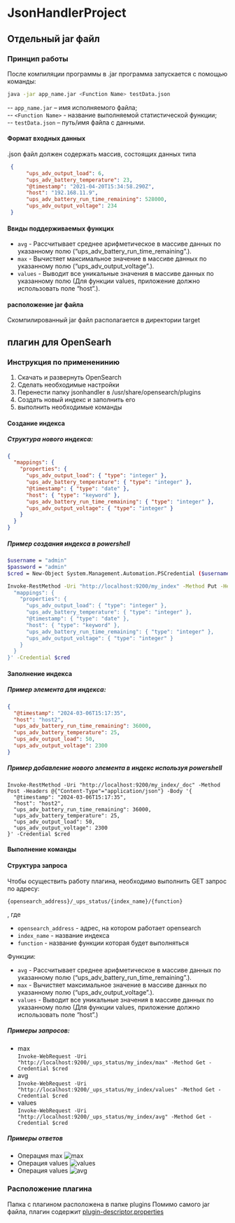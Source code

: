 # JsonHandlerProject
## Отдельный jar файл
### Принцип работы
После компиляции программы в .jar программа запускается с помощью команды:
```bash
java -jar app_name.jar <Function Name> testData.json
```
-- ```app_name.jar``` – имя исполняемого файла;\
-- ```<Function Name>``` - название выполняемой статистической функции; \
-- ```testData.json``` – путь/имя файла с данными.

#### Формат входных данных
.json  файл должен содержать массив, состоящих данных типа

```json
 {
      "ups_adv_output_load": 6,
      "ups_adv_battery_temperature": 23,
      "@timestamp": "2021-04-20T15:34:58.290Z",
      "host": "192.168.11.9",
      "ups_adv_battery_run_time_remaining": 528000,
      "ups_adv_output_voltage": 234
 }
```

#### Ввиды поддерживаемых функцих
- `avg` - Рассчитывает среднее арифметическое в массиве данных по указанному полю (“ups_adv_battery_run_time_remaining”.).
- `max` - Вычистяет максимальное значение в массиве данных по указанному полю (“ups_adv_output_voltage”.).
- `values` - Выводит все уникальные значения в массиве данных по указанному полю (Для функции values, приложение должно использовать поле “host”.).

#### расположение jar файла
Скомпилированный jar файл располагается в директории target 

## плагин для OpenSearh

### Инструкция по примененинию
1. Скачать и развернуть OpenSearch
2. Сделать необходимые настройки
3. Перенести папку jsonhandler в /usr/share/opensearch/plugins
4. Создать новый индекс и заполнить его
5. выполнить необходимые команды


#### Создание индекса
##### Структура нового индекса: 
```json
{
  "mappings": {
    "properties": {
      "ups_adv_output_load": { "type": "integer" },
      "ups_adv_battery_temperature": { "type": "integer" },
      "@timestamp": { "type": "date" },
      "host": { "type": "keyword" },
      "ups_adv_battery_run_time_remaining": { "type": "integer" },
      "ups_adv_output_voltage": { "type": "integer" }
    }
  }
}
```
##### Пример создания индекса в powershell
```bash
$username = "admin"
$password = "admin"
$cred = New-Object System.Management.Automation.PSCredential ($username, (ConvertTo-SecureString $password -AsPlainText -Force))

Invoke-RestMethod -Uri "http://localhost:9200/my_index" -Method Put -Headers @{"Content-Type"="application/json"} -Body '{
  "mappings": {
    "properties": {
      "ups_adv_output_load": { "type": "integer" },
      "ups_adv_battery_temperature": { "type": "integer" },
      "@timestamp": { "type": "date" },
      "host": { "type": "keyword" },
      "ups_adv_battery_run_time_remaining": { "type": "integer" },
      "ups_adv_output_voltage": { "type": "integer" }
    }
  }
}' -Credential $cred
```

####  Заполнение индекса

##### Пример элемента для индекса:
```json
{
  "@timestamp": "2024-03-06T15:17:35",
  "host": "host2",
  "ups_adv_battery_run_time_remaining": 36000,
  "ups_adv_battery_temperature": 25,
  "ups_adv_output_load": 50,
  "ups_adv_output_voltage": 2300
}
```
##### Пример добавление нового элемента в индекс используя powershell
```
Invoke-RestMethod -Uri "http://localhost:9200/my_index/_doc" -Method Post -Headers @{"Content-Type"="application/json"} -Body '{
  "@timestamp": "2024-03-06T15:17:35",
  "host": "host2",
  "ups_adv_battery_run_time_remaining": 36000,
  "ups_adv_battery_temperature": 25,
  "ups_adv_output_load": 50,
  "ups_adv_output_voltage": 2300
}' -Credential $cred
```

#### Выполнение команды 
#### Структура запроса
Чтобы осуществить работу плагина, необходимо выполнить GET запрос по адресу:
```
{opensearch_address}/_ups_status/{index_name}/{function}
```
, где
- ```opensearch_address``` - адрес, на котором работает opensearch
- ```index_name```  - название индекса
- ```function``` - название функции которая будет выполняться

Функции:
- `avg` - Рассчитывает среднее арифметическое в массиве данных по указанному полю (“ups_adv_battery_run_time_remaining”.).
- `max` - Вычистяет максимальное значение в массиве данных по указанному полю (“ups_adv_output_voltage”.).
- `values` - Выводит все уникальные значения в массиве данных по указанному полю (Для функции values, приложение должно использовать поле “host”.)

##### Примеры запросов:
- max\
```Invoke-WebRequest -Uri "http://localhost:9200/_ups_status/my_index/max" -Method Get -Credential $cred```
- avg\
```Invoke-WebRequest -Uri "http://localhost:9200/_ups_status/my_index/values" -Method Get -Credential $cred```
- values\
```Invoke-WebRequest -Uri "http://localhost:9200/_ups_status/my_index/avg" -Method Get -Credential $cred```

##### Примеры ответов
- Операцмя max
![max](images/max.png)
- Операция values
![values](images/values.png)
- Операция values
![avg](images/avg.png)


### Расположение плагина
Папка с плагином расположена в папке plugins
Помимо самого jar файла, плагин содержит [plugin-descriptor.properties](plugin/json-handler/plugin-descriptor.properties)